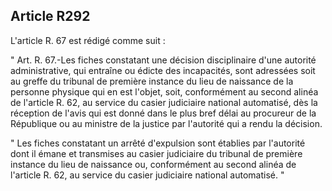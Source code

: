 Article R292
----
L'article R. 67 est rédigé comme suit :

" Art. R. 67.-Les fiches constatant une décision disciplinaire d'une autorité
administrative, qui entraîne ou édicte des incapacités, sont adressées soit au
greffe du tribunal de première instance du lieu de naissance de la personne
physique qui en est l'objet, soit, conformément au second alinéa de l'article R.
62, au service du casier judiciaire national automatisé, dès la réception de
l'avis qui est donné dans le plus bref délai au procureur de la République ou au
ministre de la justice par l'autorité qui a rendu la décision.

" Les fiches constatant un arrêté d'expulsion sont établies par l'autorité dont
il émane et transmises au casier judiciaire du tribunal de première instance du
lieu de naissance ou, conformément au second alinéa de l'article R. 62, au
service du casier judiciaire national automatisé. "

